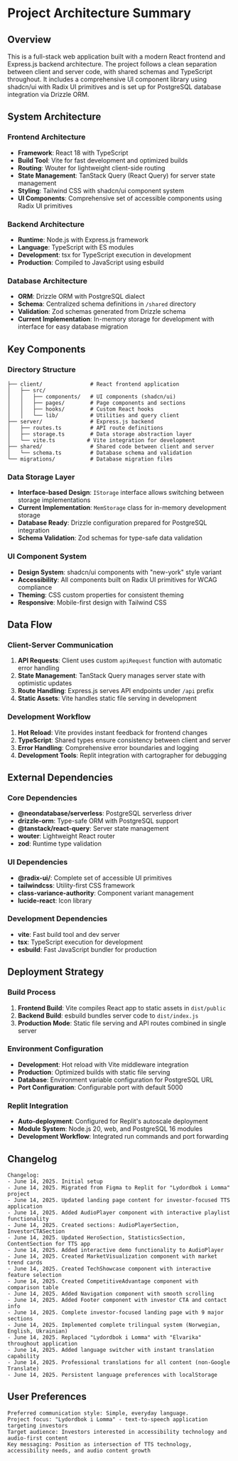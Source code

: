 # Project Architecture Summary

## Overview

This is a full-stack web application built with a modern React frontend and Express.js backend architecture. The project follows a clean separation between client and server code, with shared schemas and TypeScript throughout. It includes a comprehensive UI component library using shadcn/ui with Radix UI primitives and is set up for PostgreSQL database integration via Drizzle ORM.

## System Architecture

### Frontend Architecture
- **Framework**: React 18 with TypeScript
- **Build Tool**: Vite for fast development and optimized builds
- **Routing**: Wouter for lightweight client-side routing
- **State Management**: TanStack Query (React Query) for server state management
- **Styling**: Tailwind CSS with shadcn/ui component system
- **UI Components**: Comprehensive set of accessible components using Radix UI primitives

### Backend Architecture
- **Runtime**: Node.js with Express.js framework
- **Language**: TypeScript with ES modules
- **Development**: tsx for TypeScript execution in development
- **Production**: Compiled to JavaScript using esbuild

### Database Architecture
- **ORM**: Drizzle ORM with PostgreSQL dialect
- **Schema**: Centralized schema definitions in `/shared` directory
- **Validation**: Zod schemas generated from Drizzle schema
- **Current Implementation**: In-memory storage for development with interface for easy database migration

## Key Components

### Directory Structure
```
├── client/               # React frontend application
│   ├── src/
│   │   ├── components/   # UI components (shadcn/ui)
│   │   ├── pages/        # Page components and sections
│   │   ├── hooks/        # Custom React hooks
│   │   └── lib/          # Utilities and query client
├── server/               # Express.js backend
│   ├── routes.ts         # API route definitions
│   ├── storage.ts        # Data storage abstraction layer
│   └── vite.ts          # Vite integration for development
├── shared/               # Shared code between client and server
│   └── schema.ts         # Database schema and validation
└── migrations/           # Database migration files
```

### Data Storage Layer
- **Interface-based Design**: `IStorage` interface allows switching between storage implementations
- **Current Implementation**: `MemStorage` class for in-memory development storage
- **Database Ready**: Drizzle configuration prepared for PostgreSQL integration
- **Schema Validation**: Zod schemas for type-safe data validation

### UI Component System
- **Design System**: shadcn/ui components with "new-york" style variant
- **Accessibility**: All components built on Radix UI primitives for WCAG compliance
- **Theming**: CSS custom properties for consistent theming
- **Responsive**: Mobile-first design with Tailwind CSS

## Data Flow

### Client-Server Communication
1. **API Requests**: Client uses custom `apiRequest` function with automatic error handling
2. **State Management**: TanStack Query manages server state with optimistic updates
3. **Route Handling**: Express.js serves API endpoints under `/api` prefix
4. **Static Assets**: Vite handles static file serving in development

### Development Workflow
1. **Hot Reload**: Vite provides instant feedback for frontend changes
2. **TypeScript**: Shared types ensure consistency between client and server
3. **Error Handling**: Comprehensive error boundaries and logging
4. **Development Tools**: Replit integration with cartographer for debugging

## External Dependencies

### Core Dependencies
- **@neondatabase/serverless**: PostgreSQL serverless driver
- **drizzle-orm**: Type-safe ORM with PostgreSQL support
- **@tanstack/react-query**: Server state management
- **wouter**: Lightweight React router
- **zod**: Runtime type validation

### UI Dependencies
- **@radix-ui/**: Complete set of accessible UI primitives
- **tailwindcss**: Utility-first CSS framework
- **class-variance-authority**: Component variant management
- **lucide-react**: Icon library

### Development Dependencies
- **vite**: Fast build tool and dev server
- **tsx**: TypeScript execution for development
- **esbuild**: Fast JavaScript bundler for production

## Deployment Strategy

### Build Process
1. **Frontend Build**: Vite compiles React app to static assets in `dist/public`
2. **Backend Build**: esbuild bundles server code to `dist/index.js`
3. **Production Mode**: Static file serving and API routes combined in single server

### Environment Configuration
- **Development**: Hot reload with Vite middleware integration
- **Production**: Optimized builds with static file serving
- **Database**: Environment variable configuration for PostgreSQL URL
- **Port Configuration**: Configurable port with default 5000

### Replit Integration
- **Auto-deployment**: Configured for Replit's autoscale deployment
- **Module System**: Node.js 20, web, and PostgreSQL 16 modules
- **Development Workflow**: Integrated run commands and port forwarding

## Changelog

```
Changelog:
- June 14, 2025. Initial setup
- June 14, 2025. Migrated from Figma to Replit for "Lydordbok i Lomma" project
- June 14, 2025. Updated landing page content for investor-focused TTS application
- June 14, 2025. Added AudioPlayer component with interactive playlist functionality
- June 14, 2025. Created sections: AudioPlayerSection, InvestorCTASection
- June 14, 2025. Updated HeroSection, StatisticsSection, ContentSection for TTS app
- June 14, 2025. Added interactive demo functionality to AudioPlayer
- June 14, 2025. Created MarketVisualization component with market trend cards
- June 14, 2025. Created TechShowcase component with interactive feature selection
- June 14, 2025. Created CompetitiveAdvantage component with comparison table
- June 14, 2025. Added Navigation component with smooth scrolling
- June 14, 2025. Added Footer component with investor CTA and contact info
- June 14, 2025. Complete investor-focused landing page with 9 major sections
- June 14, 2025. Implemented complete trilingual system (Norwegian, English, Ukrainian)
- June 14, 2025. Replaced "Lydordbok i Lomma" with "Elvarika" throughout application
- June 14, 2025. Added language switcher with instant translation capability
- June 14, 2025. Professional translations for all content (non-Google Translate)
- June 14, 2025. Persistent language preferences with localStorage
```

## User Preferences

```
Preferred communication style: Simple, everyday language.
Project focus: "Lydordbok i Lomma" - text-to-speech application targeting investors
Target audience: Investors interested in accessibility technology and audio-first content
Key messaging: Position as intersection of TTS technology, accessibility needs, and audio content growth
```